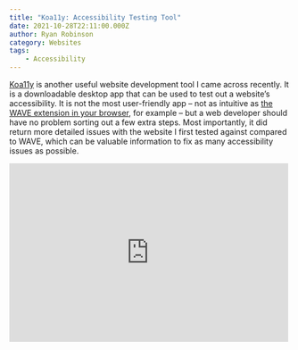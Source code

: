 ```yaml
---
title: "Koa11y: Accessibility Testing Tool"
date: 2021-10-28T22:11:00.000Z
author: Ryan Robinson
category: Websites
tags:
    - Accessibility
---
```


[Koa11y](https://open-indy.github.io/Koa11y/) is another useful website development tool I came across recently. It is a downloadable desktop app that can be used to test out a website’s accessibility. It is not the most user-friendly app – not as intuitive as [the WAVE extension in your browser](https://wave.webaim.org/extension/), for example – but a web developer should have no problem sorting out a few extra steps. Most importantly, it did return more detailed issues with the website I first tested against compared to WAVE, which can be valuable information to fix as many accessibility issues as possible.

<iframe allow="accelerometer; autoplay; clipboard-write; encrypted-media; gyroscope; picture-in-picture" allowfullscreen="" frameborder="0" loading="lazy" src="https://www.youtube.com/embed/yoJDb018Edc?feature=oembed" title="Koa11y: Find Accessibility Issues on your Site" width="500" height="320">

## Koa11y demo

To try it out, simply download the zip file (Windows, in my case) from the link above and extract it. Launch the main executable to see a screen like this:

Enter a website that you want to run accessibility tests against. For example, I tried for ryanrobinson.technology. It will generate an HTML file saved on your computer with all the details of the report.

!["Results for the Ryan Robinson Technology site does not get a perfect score"](/assets/img/2021/10/ryanrobinson-results.png)
_Results for this site. Yeah, I have some work to do._

## Pa11y

It is built on top of [pa11y](https://pa11y.org/). Pa11y is a tool that iterates over a webpage and tells you all the accessibility errors found. It comes with a variety of configuration options. I first went down this route as I was investigating tools that might help me enforce more accessibility testing as part of a GitLab CI/CD pipeline. Unfortunately, it can only check websites which are publicly accessible, and our dev servers are protected and only accessible by our team. I wouldn’t have been able to integrate it into our pipeline until any changes had already gone to production, which defeated the purpose. But it did lead me to Koa11y which can still be a useful tool to have in the belt to periodically review sites which are publicly-accessible. If you’re looking for something a bit more programmatic in your workflow, though, give Pa11y a try. If Koa11y’s results are any indication, it’s a pretty powerful tool.
